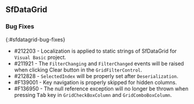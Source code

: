 ## SfDataGrid

### Bug Fixes
{:#sfdatagrid-bug-fixes}

*	\#212203 - Localization is applied to static strings of SfDataGrid for `Visual Basic` project.
*	\#211921 - The `FilterChanging` and `FilterChanged` events will be raised when clicking Clear button in the `GridFilterControl`.
*	\#212828 - `SelectedIndex` will be properly set after `Deserialization`.
*	\#F139001 - Key navigation is properly skipped for hidden columns.
*	\#F136950 - The null reference exception will no longer be thrown when pressing <kbd>Tab</kbd> key in `GridCheckBoxColumn` and `GridComboBoxColumn`.

